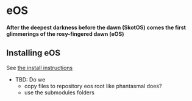 # eOS

**After the deepest darkness before the dawn (SkotOS) comes the first glimmerings of the rosy-fingered dawn (eOS)**

## Installing eOS

See [the install instructions](https://ChatTheatre.github.io/eOS-Doc/installing.md)

* TBD: Do we
   * copy files to repository eos root like phantasmal does?
   * use the submodules folders
